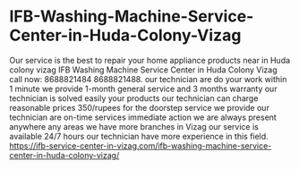 # IFB-Washing-Machine-Service-Center-in-Huda-Colony-Vizag
 Our service is the best to repair your home appliance products near in Huda colony vizag  IFB Washing Machine Service Center in Huda Colony Vizag call now: 8688821484 8688821488. our technician are do your work within 1 minute we provide 1-month general service and 3 months warranty our technician is solved easily your products our technician can charge reasonable prices 350/rupees for the doorstep service we provide our technician are on-time services immediate action we are always present anywhere any areas we have more branches in Vizag our service is available 24/7 hours our technician have more experience in this field. https://ifb-service-center-in-vizag.com/ifb-washing-machine-service-center-in-huda-colony-vizag/
